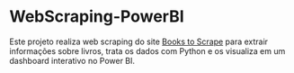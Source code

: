 # WebScraping-PowerBI
Este projeto realiza web scraping do site [Books to Scrape](https://books.toscrape.com/) para extrair informações sobre livros, trata os dados com Python e os visualiza em um dashboard interativo no Power BI.
